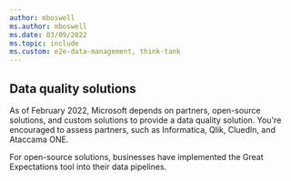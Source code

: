 ```yaml
---
author: mboswell
ms.author: mboswell
ms.date: 03/09/2022
ms.topic: include
ms.custom: e2e-data-management, think-tank
---
```


## Data quality solutions

As of February 2022, Microsoft depends on partners, open-source solutions, and custom solutions to provide a data quality solution. You're encouraged to assess partners, such as Informatica, Qlik, CluedIn, and Ataccama ONE.

For open-source solutions, businesses have implemented the Great Expectations tool into their data pipelines.
